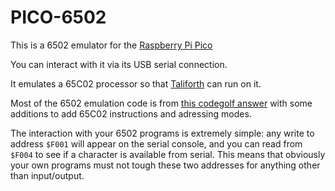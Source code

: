 # PICO-6502

This is a 6502 emulator for the [Raspberry Pi Pico](https://www.raspberrypi.org/products/raspberry-pi-pico/)

You can interact with it via its USB serial connection.

It emulates a 65C02 processor so that [Taliforth](https://github.com/scotws/TaliForth2) can run on it.

Most of the 6502 emulation code is from [this codegolf answer](https://codegolf.stackexchange.com/a/13020) with some additions to add 65C02 instructions and adressing modes.

The interaction with your 6502 programs is extremely simple: any write to address `$F001` will appear on the serial console, and you can read from `$F004` to see if a character is available from serial. This means that obviously your own programs must not tough these two addresses for anything other than input/output.